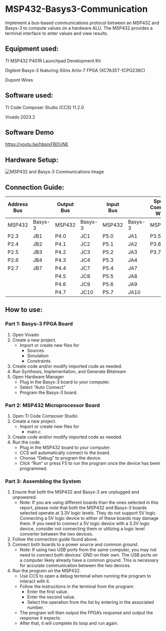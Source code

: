 # MSP432-Basys3-Communication
Implement a bus-based communications protocol between an MSP432 and Basys-3 to compute values on a hardware ALU. The MSP432 provides a terminal interface to enter values and view results.

## Equipment used:
TI MSP432 P401R Launchpad Development Kit

Digilent Basys-3 featuring Xilinx Artix-7 FPGA (XC7A35T-1CPG236C)

Dupont Wires

## Software used:
TI Code Composer Studio (CCS) 11.2.0

Vivado 2023.2

## Software Demo
https://youtu.be/hbpixFBOUNE

## Hardware Setup:
![MSP432 and Basys-3 Communications Image](https://github.com/SirWoofie/MSP432-Basys3-Communication/assets/15528008/4180508e-b0ba-456d-b556-6867fe075ea9)

## Connection Guide:
|Address Bus		||    Output Bus		 ||   Input Bus		   ||   Special Command Wires||	
|---|---|---|---|---|---|---|---|
|MSP432	|Basys-3	  |MSP432	|Basys-3	  |MSP432	|Basys-3	  |MSP432	|Basys-3|
|P2.3	|  JB1	  |    P4.0	 | JC1	 |     P5.0	 | JA1	  |    P3.5	| JB8|
|P2.4	|  JB2	 |     P4.1	|  JC2	  |    P5.1	 | JA2	  |    P3.6	 | JB9|
|P2.5	|  JB3	 |     P4.2	|  JC3	 |     P5.2	 | JA3	  |    P3.7	 | JB10|
|P2.6	|  JB4	 |     P4.3	|  JC4	|      P5.3	|  JA4		||
|P2.7	|  JB7	 |     P4.4	|  JC7	 |     P5.4	|  JA7		||
|		 |        |     P4.5	|  JC8	 |     P5.5	|  JA8		||
|		 |        |     P4.6	|  JC9	 |     P5.6	|  JA9		||
|		|         |     P4.7	|  JC10	 |   P5.7	|  JA10		||

## How to use:
### Part 1: Basys-3 FPGA Board
1.	Open Vivado
2.	Create a new project.
    -	Import or create new files for
        - Sources
        - Simulation
        - Constraints
3.	Create code and/or modify imported code as needed.
4.	Run Synthesis, Implementation, and Generate Bitstream
5.	Open Hardware Manager
    - Plug in the Basys-3 board to your computer.
    - Select “Auto Connect”
    - Program the Basys-3 board.

### Part 2: MSP432 Microprocessor Board
1.	Open TI Code Composer Studio
2.	Create a new project.
    - Import or create new files for
        - main.c
3.	Create code and/or modify imported code as needed.
4.	Run the code.
    - Plug in the MSP432 board to your computer.
    - CCS will automatically connect to the board.
    - Choose “Debug” to program the device.
    - Click “Run” or press F5 to run the program once the device has been programmed.

### Part 3: Assembling the System
1.	Ensure that both the MSP432 and Basys-3 are unplugged and unpowered.
    - Note: If you are using different boards than the ones selected in this report, please note that both the MSP432 and Basys-3 boards selected operate at 3.3V logic levels. They do not support 5V logic. Connecting a 5V logic device to either of these boards may damage them. If you need to connect a 5V logic device with a 3.3V logic device, consider not connecting them or utilizing a logic level converter between the two devices.
2.	Follow the connection guide found above.
3.	Connect both boards to a power source and common ground.
    - Note: If using two USB ports from the same computer, you may not need to connect both devices’ GND on their own. The USB ports on a computer likely already have a common ground. This is necessary for accurate communication between the two devices.
4.	Run the program on the MSP432.
    - Use CCS to open a debug terminal when running the program to interact with it.
    - Follow the instructions in the terminal from the program:
        - Enter the first value.
        - Enter the second value.
        - Select the operation from the list by entering in the associated number.
    - The program will then output the FPGA’s response and output the response it expects.
    - After that, it will complete its loop and run again.
